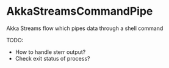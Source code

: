 # AkkaStreamsCommandPipe
Akka Streams flow which pipes data through a shell command

TODO: 
 - How to handle sterr output?
 - Check exit status of process?
